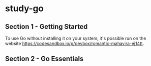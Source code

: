 # study-go
## Section 1 - Getting Started
To use Go without installing it on your system, it's possible run on the website https://codesandbox.io/p/devbox/romantic-mahavira-ej14tt.

## Section 2 - Go Essentials
